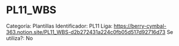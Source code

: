 # PL11_WBS

Categoría: Plantillas
Identificador: PL11
Liga: https://berry-cymbal-363.notion.site/PL11_WBS-d2b272431a224c0fb05d517d92716d73
Se utiliza?: No